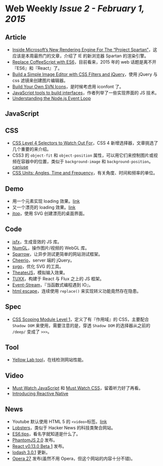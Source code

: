 # Web Weekly *Issue 2 - February 1, 2015*

## Article
* [Inside Microsoft’s New Rendering Engine For The “Project Spartan”](http://www.smashingmagazine.com/2015/01/26/inside-microsofts-new-rendering-engine-project-spartan/)，这应该是本周最热门的文章，介绍了 IE 的新浏览器 Spartan 的渲染引擎。
* [Replace CoffeeScript with ES6](http://robots.thoughtbot.com/replace-coffeescript-with-es6)，目前看来，2015 年的 web 话题是离不开『ES6』和『React』了。
* [Build a Simple Image Editor with CSS Filters and jQuery](http://www.sitepoint.com/build-simple-image-editor-with-css-filters-jquery/)，使用 jQuery 与 css 滤镜来创建图片编辑器。
* [Build Your Own SVN Icons](http://www.sitepoint.com/build-svg-icons/)，是时候考虑用 iconfont 了。
* [JavaScript tools to build interfaces](http://blog.kikobeats.com/javascript-tools-to-build-interfaces/)，作者列举了一些实现界面的 JS 技术。
* [Understanding the Node.js Event Loop](https://nodesource.com/blog/understanding-the-nodejs-event-loop)

## JavaScript

## CSS
* [CSS Level 4 Selectors to Watch Out For](http://webdesign.tutsplus.com/articles/css-level-4-selectors-to-watch-out-for--cms-23117)，CSS 4 新增选择器，文章挑选了几个重要的来介绍。
* CSS3 的 `object-fit` 和 `object-position` 属性，可以用它们来控制图片或视频在容器中的位置，类似于 `background-image` 和 `background-position`。 [caniuse](http://caniuse.com/#feat=object-fit)
* [CSS Units: Angles, Time and Frequency](http://demosthenes.info/blog/980/CSS-Units-Angles-Time-and-Frequency)，有关角度、时间和频率的单位。

## Demo
* 用一个元素实现 loading 效果。[link](http://codepen.io/thebabydino/pen/GgEGVp/)
* 又一个漂亮的 loading 效果。[link](https://ihatetomatoes.net/create-custom-preloading-screen/)
* [jtop](http://coderitual.github.io/jtop/)，使用 SVG 创建漂亮的桌面界面。

## Code
* [jsfx](https://github.com/egonelbre/jsfx)，生成音效的 JS 库。
* [NumGL](https://github.com/jongomez/numgl)，操作图片/视频的 WebGL 库。
* [Sparrow](https://github.com/scottburch/sparrow)，让异步测试更简单的网站测试框架。
* [Cheerio](https://www.npmjs.com/package/cheerio)，server 端的 jQuery。
* [svgo](https://github.com/svg/svgo)，优化 SVG 的工具。
* [TheaterJS](https://github.com/Zhouzi/TheaterJS)，模拟输入效果。
* [TUXX](https://github.com/TuxedoJS/TuxedoJS)，构建于 React 与 Flux 之上的 JS 框架。
* [Event-Stream](https://github.com/dominictarr/event-stream)，『当函数式编程遇到 IO』。
* [html escape](https://gist.github.com/WebReflection/df05641bd04954f6d366)，连续使用 `replace()` 来实现转义功能竟然存在隐患。

## Spec
* [CSS Scoping Module Level 1](http://dev.w3.org/csswg/css-scoping-1/)，定义了有『作用域』的 CSS，主要配合 `Shadow DOM` 来使用，需要注意的是，穿透 `Shadow DOM` 的选择器从之前的 `/deep/` 变成了 `>>>`。

## Tool
* [Yellow Lab tool](http://yellowlab.tools/)，在线检测网站性能。

## Video
* [Must Watch JavaScript](https://github.com/AllThingsSmitty/must-watch-javascript) 和 [Must Watch CSS](https://github.com/AllThingsSmitty/must-watch-css)，留着听力好了再看。
* [Introducing Reactive Native](https://www.youtube.com/watch?v=KVZ-P-ZI6W4&t=22m24s)

## News
* Youtube 默认使用 HTML 5 的 `<video>`标签。[link](http://youtube-eng.blogspot.tw/2015/01/youtube-now-defaults-to-html5_27.html)
* [Lobsters](https://lobste.rs/about)，类似于 Hacker News 的科技类聚合网站。
* [ES6.tips](http://www.es6.tips/)，看名字就知道是什么了。
* [PhantomJS 2.0](http://phantomjs.org/release-2.0.html) 发布。
* [React v0.13.0 Beta 1](http://facebook.github.io/react/blog/2015/01/27/react-v0.13.0-beta-1.html) 发布。
* [lodash 3.0.1](https://lodash.com/?v3) 更新。
* [Opera 27](https://dev.opera.com/blog/opera-27/) 发布(虽然不用 Opera，但这个网站的内容十分不错)。